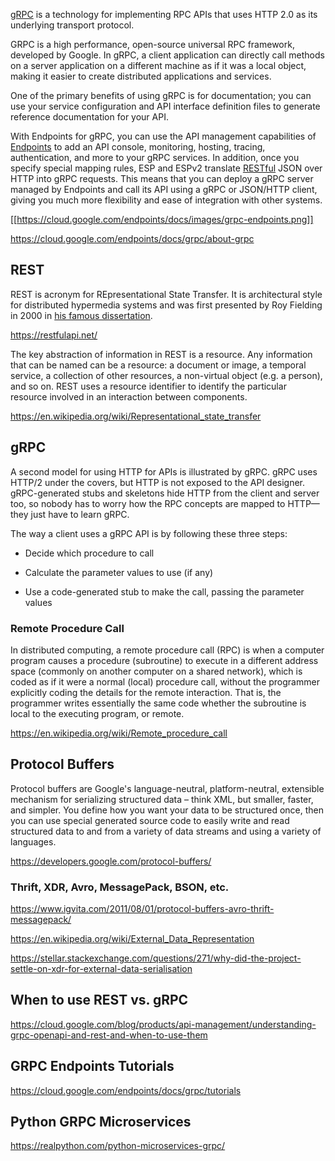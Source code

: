 

[gRPC](https://grpc.io/) is a technology for implementing RPC APIs that uses HTTP 2.0 as its underlying transport protocol. 


GRPC is a high performance, open-source universal RPC framework, developed by Google. In gRPC, a client application can directly call methods on a server application on a different machine as if it was a local object, making it easier to create distributed applications and services.

One of the primary benefits of using gRPC is for documentation; you can use your service configuration and API interface definition files to generate reference documentation for your API. 

With Endpoints for gRPC, you can use the API management capabilities of [Endpoints](Endpoints) to add an API console, monitoring, hosting, tracing, authentication, and more to your gRPC services. In addition, once you specify special mapping rules, ESP and ESPv2 translate [RESTful](https://en.wikipedia.org/wiki/Representational_state_transfer) JSON over HTTP into gRPC requests. This means that you can deploy a gRPC server managed by Endpoints and call its API using a gRPC or JSON/HTTP client, giving you much more flexibility and ease of integration with other systems.

[[https://cloud.google.com/endpoints/docs/images/grpc-endpoints.png]]

https://cloud.google.com/endpoints/docs/grpc/about-grpc


## REST

REST is acronym for REpresentational State Transfer. It is architectural style for distributed hypermedia systems and was first presented by Roy Fielding in 2000 in [his famous dissertation](https://www.ics.uci.edu/~fielding/pubs/dissertation/rest_arch_style.htm).

https://restfulapi.net/

The key abstraction of information in REST is a resource. Any information that can be named can be a resource: a document or image, a temporal service, a collection of other resources, a non-virtual object (e.g. a person), and so on. REST uses a resource identifier to identify the particular resource involved in an interaction between components.



https://en.wikipedia.org/wiki/Representational_state_transfer

## gRPC

A second model for using HTTP for APIs is illustrated by gRPC. gRPC uses HTTP/2 under the covers, but HTTP is not exposed to the API designer. gRPC-generated stubs and skeletons hide HTTP from the client and server too, so nobody has to worry how the RPC concepts are mapped to HTTP—they just have to learn gRPC. 

The way a client uses a gRPC API is by following these three steps:

- Decide which procedure to call

- Calculate the parameter values to use (if any)

- Use a code-generated stub to make the call, passing the parameter values

### Remote Procedure Call

In distributed computing, a remote procedure call (RPC) is when a computer program causes a procedure (subroutine) to execute in a different address space (commonly on another computer on a shared network), which is coded as if it were a normal (local) procedure call, without the programmer explicitly coding the details for the remote interaction. That is, the programmer writes essentially the same code whether the subroutine is local to the executing program, or remote.

https://en.wikipedia.org/wiki/Remote_procedure_call

## Protocol Buffers


Protocol buffers are Google's language-neutral, platform-neutral, extensible mechanism for serializing structured data – think XML, but smaller, faster, and simpler. You define how you want your data to be structured once, then you can use special generated source code to easily write and read structured data to and from a variety of data streams and using a variety of languages.

https://developers.google.com/protocol-buffers/

### Thrift, XDR, Avro, MessagePack, BSON, etc.

https://www.igvita.com/2011/08/01/protocol-buffers-avro-thrift-messagepack/

https://en.wikipedia.org/wiki/External_Data_Representation

https://stellar.stackexchange.com/questions/271/why-did-the-project-settle-on-xdr-for-external-data-serialisation


## When to use REST vs. gRPC

https://cloud.google.com/blog/products/api-management/understanding-grpc-openapi-and-rest-and-when-to-use-them


## GRPC Endpoints Tutorials

https://cloud.google.com/endpoints/docs/grpc/tutorials

## Python GRPC Microservices

https://realpython.com/python-microservices-grpc/